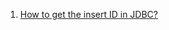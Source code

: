  1. [How to get the insert ID in JDBC?](https://stackoverflow.com/questions/1915166/how-to-get-the-insert-id-in-jdbc)
